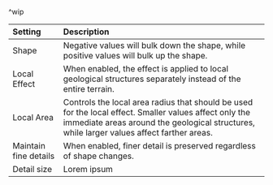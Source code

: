 ^wip

| Setting                   | Description                                                                                                                                                                                         |
| :------------------------ | :-------------------------------------------------------------------------------------------------------------------------------------------------------------------------------------------------- |
| Shape                 | Negative values will bulk down the shape, while positive values will bulk up the shape.                                                                                                             |
| Local Effect          | When enabled, the effect is applied to local geological structures separately instead of the entire terrain.                                                                                        |
| Local Area            | Controls the local area radius that should be used for the local effect. Smaller values affect only the immediate areas around the geological structures, while larger values affect farther areas. |
| Maintain fine details | When enabled, finer detail is preserved regardless of shape changes.                                                                                                                                |
| Detail size           | Lorem ipsum                                                                                                                                                                                         |